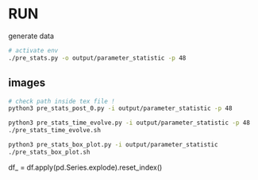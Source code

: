# RUN

generate data

```sh
# activate env
./pre_stats.py -o output/parameter_statistic -p 48
```

## images

```sh
# check path inside tex file !
python3 pre_stats_post_0.py -i output/parameter_statistic -p 48

python3 pre_stats_time_evolve.py -i output/parameter_statistic -p 48
./pre_stats_time_evolve.sh

python3 pre_stats_box_plot.py -i output/parameter_statistic
./pre_stats_box_plot.sh
```

df\_ = df.apply(pd.Series.explode).reset_index()
